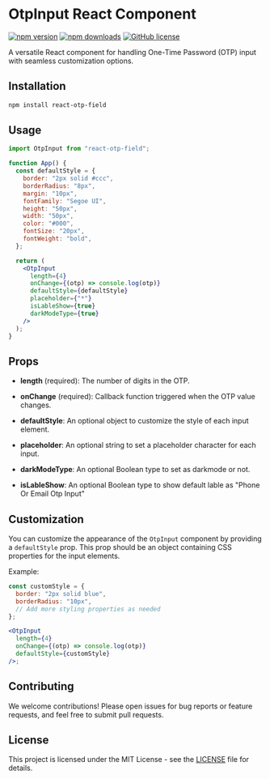 # OtpInput React Component

[![npm version](https://img.shields.io/npm/v/@saurabhdixit93/react-otp-field)](https://www.npmjs.com/package/@saurabhdixit93/react-otp-field)
[![npm downloads](https://img.shields.io/npm/dm/@saurabhdixit93/react-otp-field)](https://www.npmjs.com/package/@saurabhdixit93/react-otp-field)
[![GitHub license](https://img.shields.io/github/license/saurabhdixit93/react-otp-input-box)](https://github.com/saurabhdixit93/react-otp-input-box/blob/main/LICENSE)

A versatile React component for handling One-Time Password (OTP) input with seamless customization options.

## Installation

```bash
npm install react-otp-field
```

## Usage

```jsx
import OtpInput from "react-otp-field";

function App() {
  const defaultStyle = {
    border: "2px solid #ccc",
    borderRadius: "8px",
    margin: "10px",
    fontFamily: "Segoe UI",
    height: "50px",
    width: "50px",
    color: "#000",
    fontSize: "20px",
    fontWeight: "bold",
  };

  return (
    <OtpInput
      length={4}
      onChange={(otp) => console.log(otp)}
      defaultStyle={defaultStyle}
      placeholder={"*"}
      isLableShow={true}
      darkModeType={true}
    />
  );
}
```

## Props

- **length** (required): The number of digits in the OTP.

- **onChange** (required): Callback function triggered when the OTP value changes.

- **defaultStyle**: An optional object to customize the style of each input element.

- **placeholder**: An optional string to set a placeholder character for each input.

- **darkModeType**: An optional Boolean type to set as darkmode or not.

- **isLableShow**: An optional Boolean type to show default lable as "Phone Or Email Otp Input"

## Customization

You can customize the appearance of the `OtpInput` component by providing a `defaultStyle` prop. This prop should be an object containing CSS properties for the input elements.

Example:

```jsx
const customStyle = {
  border: "2px solid blue",
  borderRadius: "10px",
  // Add more styling properties as needed
};

<OtpInput
  length={4}
  onChange={(otp) => console.log(otp)}
  defaultStyle={customStyle}
/>;
```

## Contributing

We welcome contributions! Please open issues for bug reports or feature requests, and feel free to submit pull requests.

## License

This project is licensed under the MIT License - see the [LICENSE](LICENSE) file for details.
